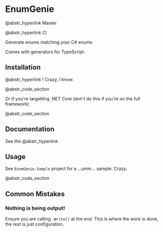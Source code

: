 # EnumGenie

@abstr_hyperlink Master

@abstr_hyperlink CI

Generate enums matching your C# enums. 

Comes with generators for TypeScript.

## Installation

@abstr_hyperlink ! Crazy, I know.

@abstr_code_section 

Or if you're targetting .NET Core (don't do this if you're on the full framework)

@abstr_code_section 

## Documentation

See the @abstr_hyperlink 

## Usage

See `EnumGenie.Sample` project for a ...umm... sample. Crazy.

@abstr_code_section 

## Common Mistakes

### Nothing is being output!

Ensure you are calling `.Write()` at the end. This is where the work is done, the rest is just configuration.
